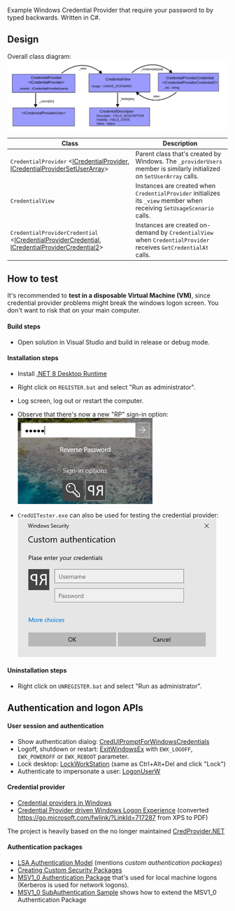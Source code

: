 Example Windows Credential Provider that require your password to by typed backwards. Written in C#.

## Design
Overall class diagram:  
![class diagram](class_diagram.svg)

| Class | Description |
|-------|-------------|
| `CredentialProvider` <[ICredentialProvider](https://learn.microsoft.com/en-us/windows/win32/api/credentialprovider/nn-credentialprovider-icredentialprovider), [ICredentialProviderSetUserArray](https://learn.microsoft.com/en-us/windows/win32/api/credentialprovider/nn-credentialprovider-icredentialprovidersetuserarray)> | Parent class that's created by Windows. The `_providerUsers` member is similarly initialized on `SetUserArray` calls. |
| `CredentialView` | Instances are created when `CredentialProvider` initializes its `_view` member when receiving `SetUsageScenario` calls. |
| `CredentialProviderCredential` <[ICredentialProviderCredential](https://learn.microsoft.com/en-us/windows/win32/api/credentialprovider/nn-credentialprovider-icredentialprovidercredential), [ICredentialProviderCredential2](https://learn.microsoft.com/en-us/windows/win32/api/credentialprovider/nn-credentialprovider-icredentialprovidercredential2)>| Instances are created on-demand by `CredentialView` when `CredentialProvider` receives `GetCredentialAt` calls. |

## How to test
It's recommended to **test in a disposable Virtual Machine (VM)**, since credential provider problems might break the windows logon screen. You don't want to risk that on your main computer.

#### Build steps
* Open solution in Visual Studio and build in release or debug mode.

#### Installation steps
* Install [.NET 8 Desktop Runtime](https://dotnet.microsoft.com/en-us/download/dotnet)
* Right click on `REGISTER.bat` and select "Run as administrator".
* Log screen, log out or restart the computer.
* Observe that there's now a new "RP" sign-in option:  
![screenshot](Screenshot.png)  

* `CredUITester.exe` can also be used for testing the credential provider:  
![CredUIPrompt](CredUIPrompt.png)  

#### Uninstallation steps
* Right click on `UNREGISTER.bat` and select "Run as administrator".


## Authentication and logon APIs

#### User session and authentication
* Show authentication dialog: [CredUIPromptForWindowsCredentials](https://learn.microsoft.com/en-us/windows/win32/api/wincred/nf-wincred-creduipromptforwindowscredentialsw)
* Logoff, shutdown or restart:  [ExitWindowsEx](https://learn.microsoft.com/en-us/windows/win32/api/winuser/nf-winuser-exitwindowsex) with `EWX_LOGOFF`, `EWX_POWEROFF` or `EWX_REBOOT` parameter.
* Lock desktop: [LockWorkStation](https://learn.microsoft.com/en-us/windows/win32/api/winuser/nf-winuser-lockworkstation) (same as Ctrl+Alt+Del and click "Lock")
* Authenticate to impersonate a user: [LogonUserW](https://learn.microsoft.com/en-us/windows/win32/api/winbase/nf-winbase-logonuserw)

#### Credential provider
* [Credential providers in Windows](https://learn.microsoft.com/en-us/windows/win32/secauthn/credential-providers-in-windows)
* [Credential Provider driven Windows Logon Experience](https://github.com/user-attachments/files/22509252/Credential_Provider_Technical_Reference.pdf) (converted https://go.microsoft.com/fwlink/?LinkId=717287 from XPS to PDF)

The project is heavily based on the no longer maintained [CredProvider.NET](https://github.com/SteveSyfuhs/CredProvider.NET)

#### Authentication packages
* [LSA Authentication Model](https://learn.microsoft.com/en-us/windows/win32/secauthn/lsa-authentication-model) (mentions _custom authentication packages_)
* [Creating Custom Security Packages](https://learn.microsoft.com/en-us/windows/win32/secauthn/creating-custom-security-packages)
* [MSV1_0 Authentication Package](https://learn.microsoft.com/en-us/windows/win32/secauthn/msv1-0-authentication-package) that's used for local machine logons (Kerberos is used for network logons).
* [MSV1_0 SubAuthentication Sample](https://github.com/microsoft/Windows-classic-samples/tree/main/Samples/Win7Samples/security/authentication/msvsubauth) shows how to extend the MSV1_0 Authentication Package
